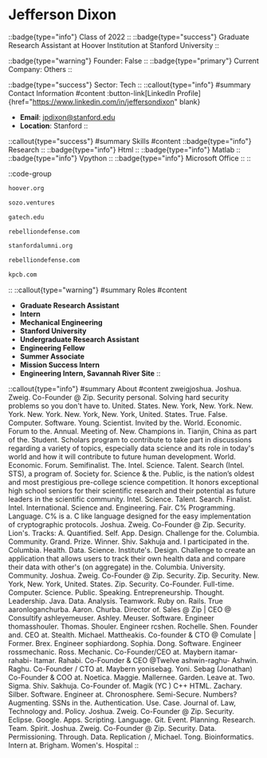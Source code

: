 # Jefferson Dixon
::badge{type="info"}
Class of 2022
::
::badge{type="success"}
Graduate Research Assistant at Hoover Institution at Stanford University
::

::badge{type="warning"}
Founder: False
::
::badge{type="primary"}
Current Company: Others
::

::badge{type="success"}
Sector: Tech
::
::callout{type="info"}
#summary
Contact Information
#content
:button-link[LinkedIn Profile]{href="https://www.linkedin.com/in/jeffersondixon" blank}
- **Email**: jpdixon@stanford.edu
- **Location**: Stanford
::

::callout{type="success"}
#summary
Skills
#content
::badge{type="info"}
Research
::
::badge{type="info"}
Html
::
::badge{type="info"}
Matlab
::
::badge{type="info"}
Vpython
::
::badge{type="info"}
Microsoft Office
::
::

::code-group
```bash [Hoover Institution at Stanford University]
hoover.org
```
```bash [Sozo Ventures]
sozo.ventures
```
```bash [Georgia Tech]
gatech.edu
```
```bash [Rebelliondefense]
rebelliondefense.com
```
```bash [Standford Alumni]
stanfordalumni.org
```
```bash [Rebellion Defense]
rebelliondefense.com
```
```bash [Kleiner Perkins Caufield & Byers]
kpcb.com
```
::
::callout{type="warning"}
#summary
Roles
#content
- **Graduate Research Assistant**
- **Intern**
- **Mechanical Engineering**
- **Stanford University**
- **Undergraduate Research Assistant**
- **Engineering Fellow**
- **Summer Associate**
- **Mission Success Intern**
- **Engineering Intern, Savannah River Site**
::

::callout{type="info"}
#summary
About
#content
zweigjoshua. Joshua. Zweig. Co-Founder @ Zip. Security personal. Solving hard security problems so you don't have to. United. States. New. York, New. York. New. York. New. York. New. York, New. York, United. States. True. False. Computer. Software. Young. Scientist. Invited by the. World. Economic. Forum to the. Annual. Meeting of. New. Champions in. Tianjin, China as part of the. Student. Scholars program to contribute to take part in discussions regarding a variety of topics, especially data science and its role in today's world and how it will contribute to future human development. World. Economic. Forum. Semifinalist. The. Intel. Science. Talent. Search (Intel. STS), a program of. Society for. Science & the. Public, is the nation’s oldest and most prestigious pre-college science competition. It honors exceptional high school seniors for their scientific research and their potential as future leaders in the scientific community. Intel. Science. Talent. Search. Finalist. Intel. International. Science and. Engineering. Fair. C% Programming. Language. C% is a. C like language designed for the easy implementation of cryptographic protocols. Joshua. Zweig. Co-Founder @ Zip. Security. Lion's. Tracks: A. Quantified. Self. App. Design. Challenge for the. Columbia. Community. Grand. Prize. Winner. Shiv. Sakhuja and. I participated in the. Columbia. Health. Data. Science. Institute's. Design. Challenge to create an application that allows users to track their own health data and compare their data with other's (on aggregate) in the. Columbia. University. Community. Joshua. Zweig. Co-Founder @ Zip. Security. Zip. Security. New. York, New. York, United. States. Zip. Security. Co-Founder. Full-time. Computer. Science. Public. Speaking. Entrepreneurship. Thought. Leadership. Java. Data. Analysis. Teamwork. Ruby on. Rails. True aaronloganchurba. Aaron. Churba. Director of. Sales @ Zip | CEO @ Consultify ashleyemeuser. Ashley. Meuser. Software. Engineer thomasshouler. Thomas. Shouler. Engineer rcshen. Rochelle. Shen. Founder and. CEO at. Stealth. Michael. Mattheakis. Co-founder & CTO @ Comulate | Former. Brex. Engineer sophiardong. Sophia. Dong. Software. Engineer rossmechanic. Ross. Mechanic. Co-Founder/CEO at. Maybern itamar-rahabi- Itamar. Rahabi. Co-Founder & CEO @Twelve ashwin-raghu- Ashwin. Raghu. Co-Founder / CTO at. Maybern yonisebag. Yoni. Sebag (Jonathan) Co-Founder & COO at. Noetica. Maggie. Mallernee. Garden. Leave at. Two. Sigma. Shiv. Sakhuja. Co-Founder of. Magik (YC ) C++ HTML. Zachary. Silber. Software. Engineer at. Chronosphere. Semi-Secure. Numbers? Augmenting. SSNs in the. Authentication. Use. Case. Journal of. Law, Technology and. Policy. Joshua. Zweig. Co-Founder @ Zip. Security. Eclipse. Google. Apps. Scripting. Language. Git. Event. Planning. Research. Team. Spirit. Joshua. Zweig. Co-Founder @ Zip. Security. Data. Permissioning. Through. Data. Replication /, Michael. Tong. Bioinformatics. Intern at. Brigham. Women's. Hospital
::
